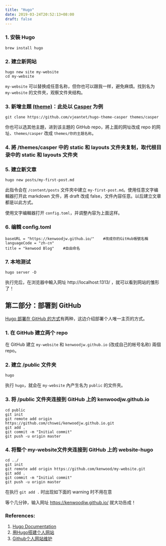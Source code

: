 ```yaml
---
title: "Hugo"
date: 2019-03-24T20:52:13+08:00
draft: false
---
```



### 1. 安裝 Hugo

```
brew install hugo
```

### 2. 建立新网站

```
hugo new site my-website
cd my-website
```

`my-website` 可以替换成任意名称，但你也可以跟我一样，避免麻煩。找到名为 `my-website` 的文件夾，观察文件夹结构。

### 3. 新增主題 [(theme)](https://themes.gohugo.io)：此处以 [Casper](https://themes.gohugo.io/casper/) 为例

```
git clone https://github.com/vjeantet/hugo-theme-casper themes/casper
```

你也可以选其他主題，进到该主題的 GitHub repo，將上面的网址改成 repo 的网址、`themes/casper` 改成 `themes/你的主題名称`。

### 4. 將 /themes/casper 中的 static 和 layouts 文件夹复制，取代根目录中的 static 和 layouts 文件夹

### 5. 建立新文章

```
hugo new posts/my-first-post.md
```

此指令会在 `/content/posts` 文件夾中建立 `my-first-post.md`。使用任意文字编輯器打开此 markdown 文件，將 draft 改成 false，文件內容任意。以后建立文章都是以此方式。

使用文字编輯器打开 `config.toml`，并调整內容为上面这样。

### 6. 编輯 config.toml

```
baseURL = "https://kenwoodjw.github.io/"    #改成你的GitHub帳號名稱
languageCode = "zh-cn"
title = "kenwood Blog"    #自由命名
```

### 7. 本地测试

```
hugo server -D
```

执行完后，在浏览器中輸入网址 http://localhost:1313/ ，就可以看到网站的雏形了！

## 第二部分：部署到 GitHub

[Hugo 部署在 GitHub 的方式](https://gohugo.io/hosting-and-deployment/hosting-on-github/)有两种，这边介绍部署个人唯一主页的方式。

### 1. 在 GitHub 建立两个 repo

在 GitHub 建立 `my-website` 和 `kenwoodjw.github.io` (改成自己的帐号名称) 兩個 repo。

### 2. 建立 /public 文件夹

```
hugo
```

执行 `hugo`，就会在 `my-website` 內产生名为 `public` 的文件夾。

### 3. 将 /public 文件夾连接到 GitHub 上的 kenwoodjw.github.io

```
cd public
git init
git remote add origin https://github.com/chswei/kenwoodjw.github.io.git
git add .
git commit -m "Initial commit"
git push -u origin master
```

### 4. 将整个 my-website文件夹连接到 GitHub 上的 website-hugo

```
cd ../
git init
git remote add origin https://github.com/kenwood/my-website.git
git add .
git commit -m "Initial commit"
git push -u origin master
```

在执行 `git add .` 时出现如下面的 warning 时不用在意



等个几分钟，输入网址 https://kenwoodjw.github.io/ 就大功告成！



### References:

1. [Hugo Documentation](https://gohugo.io/documentation/)
2. [用Hugo搭建个人网站](https://brent-li.github.io/post/build-personal-site-with-hugo/)
3. [Github个人网站维护](https://chengjunwang.com/note/note_archive/2016-08-03-github/)
